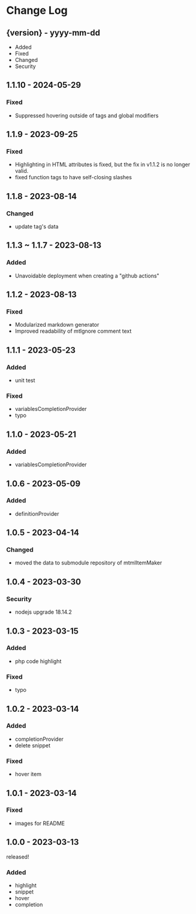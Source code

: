 # Change Log

## {version} - yyyy-mm-dd

- Added
- Fixed
- Changed
- Security

## 1.1.10 - 2024-05-29

### Fixed

- Suppressed hovering outside of tags and global modifiers

## 1.1.9 - 2023-09-25

### Fixed

- Highlighting in HTML attributes is fixed, but the fix in v1.1.2 is no longer valid.
- fixed function tags to have self-closing slashes

## 1.1.8 - 2023-08-14

### Changed

- update tag's data

## 1.1.3 ~ 1.1.7 - 2023-08-13

### Added

- Unavoidable deployment when creating a "github actions"

## 1.1.2 - 2023-08-13

### Fixed

- Modularized markdown generator
- Improved readability of mtIgnore comment text

## 1.1.1 - 2023-05-23

### Added

- unit test

### Fixed

- variablesCompletionProvider
- typo

## 1.1.0 - 2023-05-21

### Added

- variablesCompletionProvider

## 1.0.6 - 2023-05-09

### Added

- definitionProvider

## 1.0.5 - 2023-04-14

### Changed

- moved the data to submodule repository of mtmlItemMaker

## 1.0.4 - 2023-03-30

### Security

- nodejs upgrade 18.14.2

## 1.0.3 - 2023-03-15

### Added

- php code highlight

### Fixed

- typo

## 1.0.2 - 2023-03-14

### Added

- completionProvider
- delete snippet

### Fixed

- hover item

## 1.0.1 - 2023-03-14

### Fixed

- images for README

## 1.0.0 - 2023-03-13

released!

### Added

- highlight
- snippet
- hover
- completion
